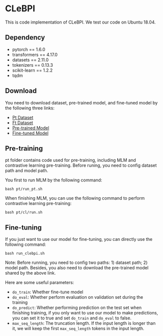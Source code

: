 # CLeBPI
This is code implementation of CLeBPI. We test our code on Ubuntu 18.04.

## Dependency
- pytorch == 1.6.0
- transformers == 4.17.0
- datasets == 2.11.0
- tokenizers == 0.13.3
- scikit-learn == 1.2.2
- tqdm

## Download
You need to download dataset, pre-trained model, and fine-tuned model by the following three links:
- [Pt Dataset](https://drive.google.com/file/d/1fq60h8vpcNBwAfxZO5BL4rHe0XpyN277/view?usp=sharing)
- [Ft Dataset](https://drive.google.com/file/d/132PZg5Z0s6tlDz8clPgR-eUXSKPEwj3i/view?usp=sharing)
- [Pre-trained Model](https://drive.google.com/file/d/1bdREEAJCnuE-x7ThB1poE4wnIZpf4GkD/view?usp=sharing)
- [Fine-tuned Model](https://drive.google.com/file/d/1QyP2wzPqMghlQHC5tdoHBf7OC85hwAA1/view?usp=share_link)

## Pre-training
pt folder contains code used for pre-training, including MLM and contrastive learning pre-training. Before runing, you need to config dataset path and model path.

You first to run MLM by the following command:
```shell
bash pt/run_pt.sh
```

When finishing MLM, you can use the following command to perform contrastive learning pre-training:
```shell
bash pt/cl/run.sh
```

## Fine-tuning
If you just want to use our model for fine-tuning, you can directly use the following command:
```shell
bash run_clebpi.sh
```
Note: Before running, you need to config two paths: 1) dataset path; 2) model path. Besides, you also need to download the pre-trained model shared by the above link.

Here are some useful parameters:
- `do_train`: Whether fine-tune model
- `do_eval`: Whether perform evaluation on validation set during the training
- `do_predict`: Whether performing prediction on the test set when finishing training, if you only want to use our model to make predictions, you can set it to true and set `do_train` and `do_eval` to false.
- `max_seq_length`: The truncation length. If the input length is longer than it, we will keep the first `max_seq_length` tokens in the input length.

